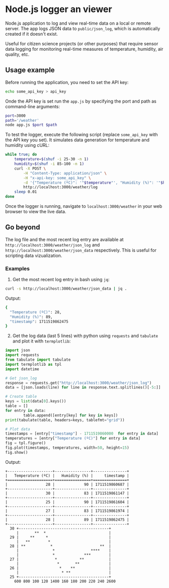 # Node.js logger an viewer

Node.js application to log and view real-time data on a local or remote server. The app logs JSON data to `public/json_log`, which is automatically created if it doesn't exist.

Useful for citizen science projects (or other purposes) that require sensor data logging for monitoring real-time measures of temperature, humidity, air quality, etc.

## Usage example

Before running the application, you need to set the API key:

```bash
echo some_api_key > api_key
```

Onde the API key is set run the `app.js` by specifying the port and path as command-line arguments:

```bash
port=3000
path='/weather'
node app.js $port $path
```

To test the logger, execute the following script (replace `some_api_key` with the API key you set). It simulates data generation for temperature and humidity using cURL:

```bash
while true; do
    temperature=$(shuf -i 25-30 -n 1)
    humidity=$(shuf -i 85-100 -n 1)
    curl -X POST \
        -H "Content-Type: application/json" \
        -H "x-api-key: some_api_key" \
        -d '{"Temperature (ºC)": '"$temperature"', "Humidity (%)": '"$humidity"'}' \
        http://localhost:3000/weather/log
    sleep 0.01
done
```
Once the logger is running, navigate to `localhost:3000/weather` in your web browser to view the live data.

## Go beyond

The log file and the most recent log entry are available at `http://localhost:3000/weather/json_log` and `http://localhost:3000/weather/json_data` respectively. This is useful for scripting data vizualization. 

### Examples

1. Get the most recent log entry in bash using `jq`:

```bash
curl -s http://localhost:3000/weather/json_data | jq .
```
Output:

```bash
{
  "Temperature (ºC)": 28,
  "Humidity (%)": 89,
  "timestamp": 1711519862475
}
```

2. Get the  log data (last 5 lines) with python using `requests` and `tabulate` and plot it with `termplotlib`:

```python
import json
import requests
from tabulate import tabulate
import termplotlib as tpl
import datetime

# Get json_log
response = requests.get("http://localhost:3000/weather/json_log")
data = [json.loads(line) for line in response.text.splitlines()[-5:]]

# Create table
keys = list(data[0].keys())
table = []
for entry in data:
		table.append([entry[key] for key in keys])
print(tabulate(table, headers=keys, tablefmt="grid"))

# Plot data
timestamps = [entry["timestamp"] - 1711519860000  for entry in data]
temperatures = [entry["Temperature (ºC)"] for entry in data]
fig = tpl.figure()
fig.plot(timestamps, temperatures, width=50, height=15)
fig.show()
```
Output:

```
+--------------------+----------------+---------------+
|   Temperature (ºC) |   Humidity (%) |     timestamp |
+====================+================+===============+
|                 28 |             90 | 1711519860687 |
+--------------------+----------------+---------------+
|                 30 |             83 | 1711519861147 |
+--------------------+----------------+---------------+
|                 25 |             90 | 1711519861604 |
+--------------------+----------------+---------------+
|                 27 |             83 | 1711519861974 |
+--------------------+----------------+---------------+
|                 28 |             89 | 1711519862475 |
+--------------------+----------------+---------------+
  30 +----------------------------------------+
     |       **  *                            |
  29 |     **     *                           |
     |   **        *                          |
  28 | **           *                     **  |
     |               *                ****    |
     |               *             ***        |
  27 |                *          **           |
     |                 *       **             |
  26 |                  *    **               |
     |                   * **                 |
  25 +----------------------------------------+
    600 800 100 120 1400 160 180 200 220 240 2600

```
